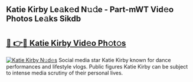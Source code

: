 ## Katie Kirby Le𝚊k𝚎d N𝚞𝚍e - Part-mWT Vid𝚎o Photos Le𝚊ks Sikdb

# <h2><a href="http://fbd06ex.evod.top/?m=Katie+Kirby">🔗 👉🔴 Katie Kirby Vid𝚎o Ph𝚘t𝚘s</a></h2>

[![Katie Kirby N𝚞d𝚎s](https://i.imgur.com/8V9OHl7.gif)](http://fbd06ex.evod.top/?m=Katie+Kirby)
Social media star Katie Kirby known for dance performances and lifestyle vlogs. Public figures Katie Kirby can be subject to intense media scrutiny of their personal lives. 
